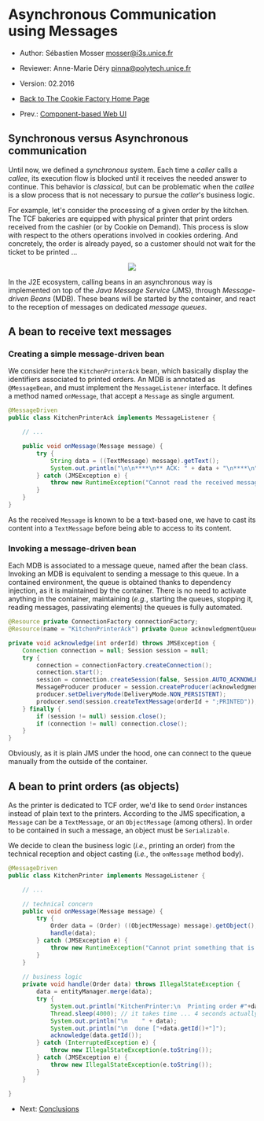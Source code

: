 # Asynchronous Communication using Messages 

  * Author: Sébastien Mosser [mosser@i3s.unice.fr](mosser@i3s.unice.fr)
  * Reviewer: Anne-Marie Déry [pinna@polytech.unice.fr](pinna@polytech.unice.fr)
  * Version: 02.2016
  * [Back to The Cookie Factory Home Page](https://github.com/polytechnice-si/4A_ISA_TheCookieFactory/blob/develop/Readme.md)

  * Prev.: [Component-based Web UI](https://github.com/polytechnice-si/4A_ISA_TheCookieFactory/blob/develop/chapters/UI_JSF.md)


## Synchronous versus Asynchronous communication

Until now, we defined a _synchronous_ system. Each time a _caller_ calls a _callee_, its execution flow is blocked until it receives the needed answer to continue. This behavior is _classical_, but can be problematic when the _callee_ is a slow process that is not necessary to pursue the _caller_'s business logic.

For example, let's consider the processing of a given order by the kitchen. The TCF bakeries are equipped with physical printer that print orders received from the cashier (or by Cookie on Demand). This process is slow with respect to the others operations involved in cookies ordering. And concretely, the order is already payed, so a customer should not wait for the ticket to be printed ...

<p align="center">
	<img src="https://raw.githubusercontent.com/polytechnice-si/4A_ISA_TheCookieFactory/develop/docs/asynch.png"/>
</p>

In the J2E ecosystem, calling beans in an asynchronous way is implemented on top of the _Java Message Service_ (JMS), through _Message-driven Beans_ (MDB). These beans will be started by the container, and react to the reception of messages on dedicated _message queues_.

## A bean to receive text messages

### Creating a simple message-driven bean

We consider here the `KitchenPrinterAck` bean, which basically display the identifiers associated to printed orders. An MDB is annotated as `@MessageBean`, and must implement the `MessageListener` interface. It defines a method named `onMessage`, that accept a `Message` as single argument.

```java
@MessageDriven
public class KitchenPrinterAck implements MessageListener {

	// ...

	public void onMessage(Message message) {
		try {
			String data = ((TextMessage) message).getText();
			System.out.println("\n\n****\n** ACK: " + data + "\n****\n");
		} catch (JMSException e) {
			throw new RuntimeException("Cannot read the received message!");
		}
	}
}
```

As the received `Message` is known to be a text-based one, we have to cast its content into a `TextMessage` before being able to access to its content.

### Invoking a message-driven bean

Each MDB is associated to a message queue, named after the bean class. Invoking an MDB is equivalent to sending a message to this queue. In a contained environment, the queue is obtained thanks to dependency injection, as it is maintained by the container. There is no need to activate anything in the container, maintaining (_e.g._, starting the queues, stopping it, reading messages, passivating elements) the queues is fully automated.

```java
@Resource private ConnectionFactory connectionFactory;
@Resource(name = "KitchenPrinterAck") private Queue acknowledgmentQueue;

private void acknowledge(int orderId) throws JMSException {
	Connection connection = null; Session session = null;
	try {
		connection = connectionFactory.createConnection();
		connection.start();
		session = connection.createSession(false, Session.AUTO_ACKNOWLEDGE);
		MessageProducer producer = session.createProducer(acknowledgmentQueue);
		producer.setDeliveryMode(DeliveryMode.NON_PERSISTENT);
		producer.send(session.createTextMessage(orderId + ";PRINTED"));
	} finally {
		if (session != null) session.close();
		if (connection != null) connection.close();
	}
}
```

Obviously, as it is plain JMS under the hood, one can connect to the queue manually from the outside of the container.

## A bean to print orders (as objects)


As the printer is dedicated to TCF order, we'd like to send `Order` instances instead of plain text to the printers. According to the JMS specification, a `Message` can be a `TextMessage`, or an `ObjectMessage` (among others). In order to be contained in such a message, an object must be `Serializable`.

We decide to clean the business logic (_i.e._, printing an order) from the technical reception and object casting (_i.e._, the `onMessage` method body).

```java
@MessageDriven
public class KitchenPrinter implements MessageListener {

	// ...

	// technical concern
	public void onMessage(Message message) {
		try {
			Order data = (Order) ((ObjectMessage) message).getObject();
			handle(data);
		} catch (JMSException e) {
			throw new RuntimeException("Cannot print something that is not an Order!");
		}
	}
	
	// business logic
	private void handle(Order data) throws IllegalStateException {
		data = entityManager.merge(data);
		try {
			System.out.println("KitchenPrinter:\n  Printing order #"+data.getId());
			Thread.sleep(4000); // it takes time ... 4 seconds actually
			System.out.println("\n    " + data);
			System.out.println("\n  done ["+data.getId()+"]");
			acknowledge(data.getId());
		} catch (InterruptedException e) { 
			throw new IllegalStateException(e.toString()); 
		} catch (JMSException e) { 
			throw new IllegalStateException(e.toString()); 
		}
	}
	
}
```

  * Next: [Conclusions](https://github.com/polytechnice-si/4A_ISA_TheCookieFactory/blob/develop/chapters/Conclusions.md)
